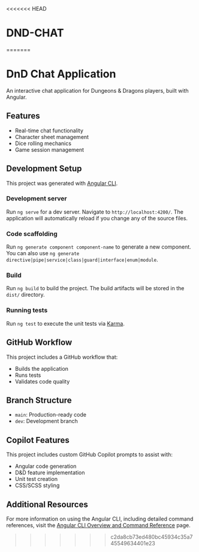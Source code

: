 <<<<<<< HEAD
# DND-CHAT
=======
# DnD Chat Application

An interactive chat application for Dungeons & Dragons players, built with Angular.

## Features

- Real-time chat functionality
- Character sheet management
- Dice rolling mechanics
- Game session management

## Development Setup

This project was generated with [Angular CLI](https://github.com/angular/angular-cli).

### Development server

Run `ng serve` for a dev server. Navigate to `http://localhost:4200/`. The application will automatically reload if you change any of the source files.

### Code scaffolding

Run `ng generate component component-name` to generate a new component. You can also use `ng generate directive|pipe|service|class|guard|interface|enum|module`.

### Build

Run `ng build` to build the project. The build artifacts will be stored in the `dist/` directory.

### Running tests

Run `ng test` to execute the unit tests via [Karma](https://karma-runner.github.io).

## GitHub Workflow

This project includes a GitHub workflow that:

- Builds the application
- Runs tests
- Validates code quality

## Branch Structure

- `main`: Production-ready code
- `dev`: Development branch

## Copilot Features

This project includes custom GitHub Copilot prompts to assist with:

- Angular code generation
- D&D feature implementation
- Unit test creation
- CSS/SCSS styling

## Additional Resources

For more information on using the Angular CLI, including detailed command references, visit the [Angular CLI Overview and Command Reference](https://angular.dev/tools/cli) page.
>>>>>>> c2da8cb73ed480bc45934c35a745549634401e23

